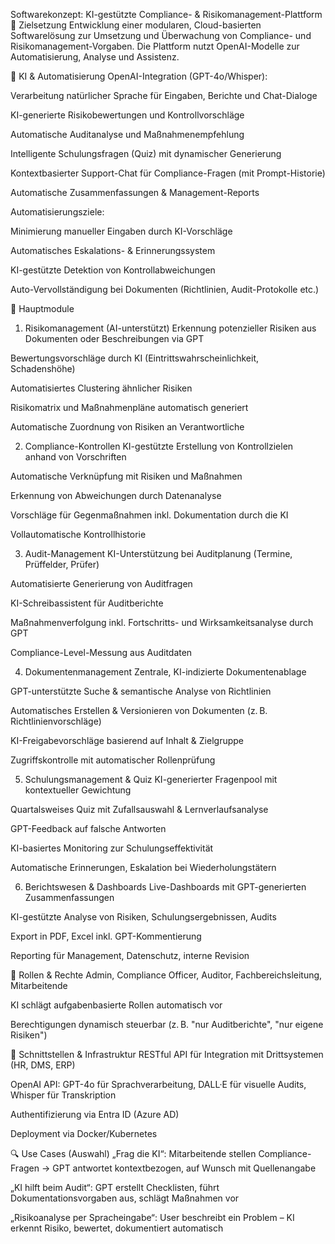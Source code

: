 Softwarekonzept: KI-gestützte Compliance- & Risikomanagement-Plattform
🎯 Zielsetzung
Entwicklung einer modularen, Cloud-basierten Softwarelösung zur Umsetzung und Überwachung von Compliance- und Risikomanagement-Vorgaben. Die Plattform nutzt OpenAI-Modelle zur Automatisierung, Analyse und Assistenz.

🧠 KI & Automatisierung
OpenAI-Integration (GPT-4o/Whisper):

Verarbeitung natürlicher Sprache für Eingaben, Berichte und Chat-Dialoge

KI-generierte Risikobewertungen und Kontrollvorschläge

Automatische Auditanalyse und Maßnahmenempfehlung

Intelligente Schulungsfragen (Quiz) mit dynamischer Generierung

Kontextbasierter Support-Chat für Compliance-Fragen (mit Prompt-Historie)

Automatische Zusammenfassungen & Management-Reports

Automatisierungsziele:

Minimierung manueller Eingaben durch KI-Vorschläge

Automatisches Eskalations- & Erinnerungssystem

KI-gestützte Detektion von Kontrollabweichungen

Auto-Vervollständigung bei Dokumenten (Richtlinien, Audit-Protokolle etc.)

🧱 Hauptmodule
1. Risikomanagement (AI-unterstützt)
Erkennung potenzieller Risiken aus Dokumenten oder Beschreibungen via GPT

Bewertungsvorschläge durch KI (Eintrittswahrscheinlichkeit, Schadenshöhe)

Automatisiertes Clustering ähnlicher Risiken

Risikomatrix und Maßnahmenpläne automatisch generiert

Automatische Zuordnung von Risiken an Verantwortliche

2. Compliance-Kontrollen
KI-gestützte Erstellung von Kontrollzielen anhand von Vorschriften

Automatische Verknüpfung mit Risiken und Maßnahmen

Erkennung von Abweichungen durch Datenanalyse

Vorschläge für Gegenmaßnahmen inkl. Dokumentation durch die KI

Vollautomatische Kontrollhistorie

3. Audit-Management
KI-Unterstützung bei Auditplanung (Termine, Prüffelder, Prüfer)

Automatisierte Generierung von Auditfragen

KI-Schreibassistent für Auditberichte

Maßnahmenverfolgung inkl. Fortschritts- und Wirksamkeitsanalyse durch GPT

Compliance-Level-Messung aus Auditdaten

4. Dokumentenmanagement
Zentrale, KI-indizierte Dokumentenablage

GPT-unterstützte Suche & semantische Analyse von Richtlinien

Automatisches Erstellen & Versionieren von Dokumenten (z. B. Richtlinienvorschläge)

KI-Freigabevorschläge basierend auf Inhalt & Zielgruppe

Zugriffskontrolle mit automatischer Rollenprüfung

5. Schulungsmanagement & Quiz
KI-generierter Fragenpool mit kontextueller Gewichtung

Quartalsweises Quiz mit Zufallsauswahl & Lernverlaufsanalyse

GPT-Feedback auf falsche Antworten

KI-basiertes Monitoring zur Schulungseffektivität

Automatische Erinnerungen, Eskalation bei Wiederholungstätern

6. Berichtswesen & Dashboards
Live-Dashboards mit GPT-generierten Zusammenfassungen

KI-gestützte Analyse von Risiken, Schulungsergebnissen, Audits

Export in PDF, Excel inkl. GPT-Kommentierung

Reporting für Management, Datenschutz, interne Revision

🔐 Rollen & Rechte
Admin, Compliance Officer, Auditor, Fachbereichsleitung, Mitarbeitende

KI schlägt aufgabenbasierte Rollen automatisch vor

Berechtigungen dynamisch steuerbar (z. B. "nur Auditberichte", "nur eigene Risiken")

📡 Schnittstellen & Infrastruktur
RESTful API für Integration mit Drittsystemen (HR, DMS, ERP)

OpenAI API: GPT-4o für Sprachverarbeitung, DALL·E für visuelle Audits, Whisper für Transkription

Authentifizierung via Entra ID (Azure AD)

Deployment via Docker/Kubernetes

🔍 Use Cases (Auswahl)
„Frag die KI“: Mitarbeitende stellen Compliance-Fragen → GPT antwortet kontextbezogen, auf Wunsch mit Quellenangabe

„KI hilft beim Audit“: GPT erstellt Checklisten, führt Dokumentationsvorgaben aus, schlägt Maßnahmen vor

„Risikoanalyse per Spracheingabe“: User beschreibt ein Problem – KI erkennt Risiko, bewertet, dokumentiert automatisch

